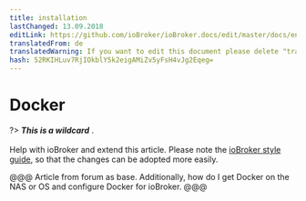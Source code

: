 ```yaml
---
title: installation
lastChanged: 13.09.2018
editLink: https://github.com/ioBroker/ioBroker.docs/edit/master/docs/en/install/docker.md
translatedFrom: de
translatedWarning: If you want to edit this document please delete "translatedFrom" field, elsewise this document will be translated automatically again
hash: 52RKIHLuv7RjIOkblY5k2eigAMiZv5yFsH4vJg2Eqeg=
---
```

# Docker
?> ***This is a wildcard*** . <br><br> Help with ioBroker and extend this article. Please note the [ioBroker style guide](community/styleguidedoc), so that the changes can be adopted more easily.

@@@ Article from forum as base. Additionally, how do I get Docker on the NAS or OS and configure Docker for ioBroker. @@@
